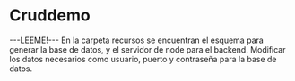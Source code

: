 # Cruddemo

---LEEME!---
En la carpeta recursos se encuentran el esquema para generar la base de datos, y el servidor de node para el backend.
Modificar los datos necesarios como usuario, puerto y contraseña para la base de datos.
